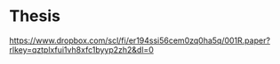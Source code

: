 # Thesis

https://www.dropbox.com/scl/fi/er194ssi56cem0zq0ha5q/001R.paper?rlkey=qztplxfui1vh8xfc1byyp2zh2&dl=0
